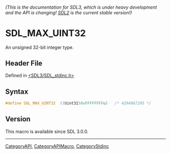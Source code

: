 ###### (This is the documentation for SDL3, which is under heavy development and the API is changing! [SDL2](https://wiki.libsdl.org/SDL2/) is the current stable version!)
# SDL_MAX_UINT32

An unsigned 32-bit integer type.

## Header File

Defined in [<SDL3/SDL_stdinc.h>](https://github.com/libsdl-org/SDL/blob/main/include/SDL3/SDL_stdinc.h)

## Syntax

```c
#define SDL_MAX_UINT32  ((Uint32)0xFFFFFFFFu)   /* 4294967295 */
```

## Version

This macro is available since SDL 3.0.0.

----
[CategoryAPI](CategoryAPI), [CategoryAPIMacro](CategoryAPIMacro), [CategoryStdinc](CategoryStdinc)

